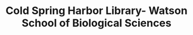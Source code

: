 ---
layout: repo
title: "Cold Spring Harbor Library- Watson School of Biological Sciences"
id: 19876
permalink: repos/19876/
---